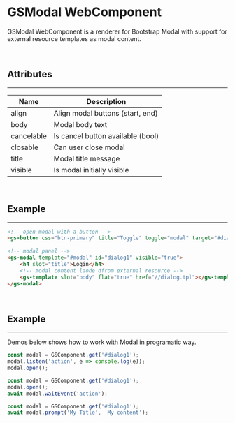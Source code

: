 # GSModal WebComponent
 
GSModal WebComponent is a renderer for Bootstrap Modal with support for external resource templates as modal content.
 
<br>
 
## Attributes
---
 
| Name               | Description                                                  |
|--------------------|--------------------------------------------------------------|
| align              | Align modal buttons (start, end)                             |
| body               | Modal body text                                              |
| cancelable         | Is cancel button available (bool)                            |
| closable           | Can user close modal                                         |
| title              | Modal title message                                          |
| visible            | Is modal initially visible                                   |
 
<br>
 
## Example
---
 
```html
<!-- open modal with a button -->
<gs-button css="btn-primary" title="Toggle" toggle="modal" target="#dialog1"></gs-button>
 
<!-- modal panel -->
<gs-modal template="#modal" id="dialog1" visible="true">
    <h4 slot="title">Login</h4>
    <!-- modal content laode dfrom external resource -->
    <gs-template slot="body" flat="true" href="//dialog.tpl"></gs-template>
</gs-modal>
```
 
<br>
 
## Example
---
 
Demos below shows how to work with Modal in programatic way.
 
```JavaScript
const modal = GSComponent.get('#dialog1');
modal.listen('action', e => console.log(e));
modal.open();
```
 
```JavaScript
const modal = GSComponent.get('#dialog1');
modal.open();
await modal.waitEvent('action');
```
 
```JavaScript
const modal = GSComponent.get('#dialog1');
await modal.prompt('My Title', 'My content');
```
 